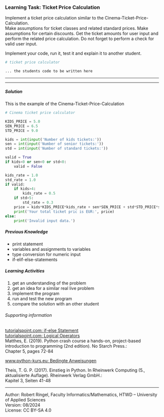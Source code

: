 ### Learning Task: Ticket Price Calculation

Implement a ticket price calculation similar to the Cinema-Ticket-Price-Calculation.  
Make assumptions for ticket classes and related standard prices. Make assumptions for certain discounts. Get the ticket amounts for user input and perform the related price calculation. Do not forget to perform a check for valid user input.

Implement your code, run it, test it and explain it to another student.

``` python
# ticket price calculator

... the students code to be written here
```

---------------------------------------
---------------------------------------

##### Solution

This is the example of the Cinema-Ticket-Price-Calculation

``` python
# Cinema ticket price calculator

KIDS_PRICE = 5.0
SEN_PRICE = 6.5
STD_PRICE = 9.0

kids = int(input('Number of kids tickets:'))
sen = int(input('Number of senior tickets:'))
std = int(input('Number of standard tickets:'))

valid = True
if kids<0 or sen<0 or std<0:
	valid = False

kids_rate = 1.0
std_rate = 1.0
if valid:
	if kids>4:
		kids_rate = 0.5
	if std>5:
		std_rate = 0.3
	price = kids*KIDS_PRICE*kids_rate + sen*SEN_PRICE + std*STD_PRICE*std_rate
	print('Your total ticket pric is EUR:', price)
else:
	print('Invalid input data.')
```

##### Previous Knowledge

- print statement
- variables and assignments to variables
- type conversion for numeric input  
- if-elif-else-statements 
  
##### Learning Activities

1) get an understanding of the problem
2) get an idea for a similar real live problem
3) implement the program
4) run and test the new program
5) compare the solution with an other student


###### Supporting information

[tutorialspoint.com: if-else Statement](https://www.tutorialspoint.com/python/python_if_else.htm)  
[tutorialspoint.com: Logical Operators](https://www.tutorialspoint.com/python/python_logical_operators.htm)  
Matthes, E. (2019). Python crash course a hands-on, project-based introduction to programming (2nd edition). No Starch Press.:  
Chapter 5, pages 72-84  

[www.python-kurs.eu: Bedingte Anweisungen](https://python-kurs.eu/python3_bedingte_anweisungen.php)

Theis, T. G. P. (2017). Einstieg in Python. In Rheinwerk Computing (5., aktualisierte Auflage). Rheinwerk Verlag GmbH.:   
Kapitel 3, Seiten 41-48

----
[//]: # "Learning objective: Test and branch using if-else including conjunction"
[//]: # "Topic: Controlling program execution"
[//]: # "Complexity: 2 - normal"
[//]: # "Task type: imitation task"

Author: Robert Ringel, Faculty Informatics/Mathematics, HTWD – University of Applied Sciences  
Version: 08/2024            
License: CC BY-SA 4.0
